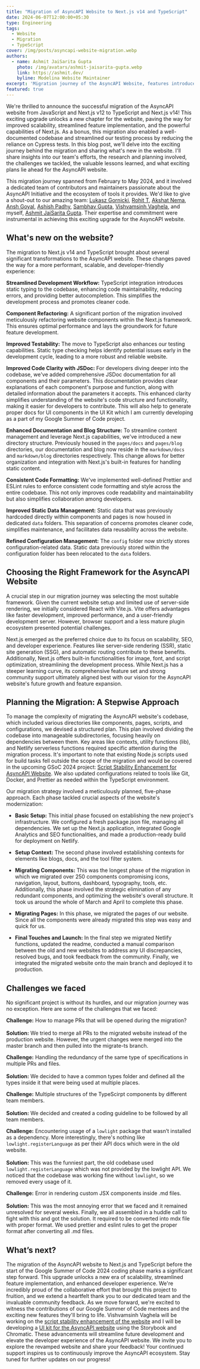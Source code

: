 ```yaml
---
title: "Migration of AsyncAPI Website to Next.js v14 and TypeScript"
date: 2024-06-07T12:00:00+05:30
type: Engineering
tags:
  - Website
  - Migration
  - TypeScript
cover: /img/posts/asyncapi-website-migration.webp
authors:
  - name: Ashmit JaiSarita Gupta
    photo: /img/avatars/ashmit-jaisarita-gupta.webp
    link: https://ashmit.dev/
    byline: Modelina Website Maintainer
excerpt: 'Migration journey of the AsyncAPI Website, features introduced, and future plans.'
featured: true
---
```


We're thrilled to announce the successful migration of the AsyncAPI website from JavaScript and Next.js v12 to TypeScript and Next.js v14! This exciting upgrade unlocks a new chapter for the website, paving the way for improved scalability, streamlined feature implementation, and the powerful capabilities of Next.js. As a bonus, this migration also enabled a well-documented codebase and streamlined our testing process by reducing the reliance on Cypress tests. In this blog post, we'll delve into the exciting journey behind the migration and sharing what's new in the website. I'll share insights into our team's efforts, the research and planning involved, the challenges we tackled, the valuable lessons learned, and what exciting plans lie ahead for the AsyncAPI website.

This migration journey spanned from February to May 2024, and it involved a dedicated team of contributors and maintainers passionate about the AsyncAPI Initiative and the ecosystem of tools it provides. We'd like to give a shout-out to our amazing team: [Lukasz Gornicki](https://www.linkedin.com/in/lukasz-gornicki-a621914/), [Rohit T](https://www.linkedin.com/in/rohit-t-0124a4242?utm_source=share&utm_campaign=share_via&utm_content=profile&utm_medium=android_app), [Akshat Nema](https://www.linkedin.com/in/akshat-nema/), [Ansh Goyal](https://www.linkedin.com/in/thisisanshg/), [Ashish Padhy](https://www.linkedin.com/in/ashish-padhy3023/), [Sambhav Gupta](https://www.linkedin.com/in/sambhavgupta0705/), [Vishvamsinh Vaghela](https://www.linkedin.com/in/vishvamsinh-vaghela-591695217/), and myself, [Ashmit JaiSarita Gupta](https://ashmit.dev). Their expertise and commitment were instrumental in achieving this exciting upgrade for the AsyncAPI website.

## What's new on the website?
The migration to Next.js v14 and TypeScript brought about several significant transformations to the AsyncAPI website. These changes paved the way for a more performant, scalable, and developer-friendly experience:

**Streamlined Development Workflow:** TypeScript integration introduces static typing to the codebase, enhancing code maintainability, reducing errors, and providing better autocompletion. This simplifies the development process and promotes cleaner code.

**Component Refactoring:** A significant portion of the migration involved meticulously refactoring website components within the Next.js framework. This ensures optimal performance and lays the groundwork for future feature development.

**Improved Testability:** The move to TypeScript also enhances our testing capabilities. Static type checking helps identify potential issues early in the development cycle, leading to a more robust and reliable website.

**Improved Code Clarity with JSDoc:** For developers diving deeper into the codebase, we've added comprehensive JSDoc documentation for all components and their parameters. This documentation provides clear explanations of each component's purpose and function, along with detailed information about the parameters it accepts. This enhanced clarity simplifies understanding of the website's code structure and functionality, making it easier for developers to contribute. This will also help to generate proper docs for UI components in the UI Kit which I am currently developing as a part of my Google Summer of Code project.

**Enhanced Documentation and Blog Structure:** To streamline content management and leverage Next.js capabilities, we've introduced a new directory structure. Previously housed in the `pages/docs` and `pages/blog` directories, our documentation and blog now reside in the `markdown/docs` and `markdown/blog` directories respectively. This change allows for better organization and integration with Next.js's built-in features for handling static content.

**Consistent Code Formatting:** We've implemented well-defined Prettier and ESLint rules to enforce consistent code formatting and style across the entire codebase. This not only improves code readability and maintainability but also simplifies collaboration among developers.

**Improved Static Data Management:** Static data that was previously hardcoded directly within components and pages is now housed in dedicated `data` folders. This separation of concerns promotes cleaner code, simplifies maintenance, and facilitates data reusability across the website.

**Refined Configuration Management:** The `config` folder now strictly stores configuration-related data. Static data previously stored within the configuration folder has been relocated to the `data` folders.

## Choosing the Right Framework for the AsyncAPI Website
A crucial step in our migration journey was selecting the most suitable framework. Given the current website setup and limited use of server-side rendering, we initially considered React with Vite.js. Vite offers advantages like faster development, improved performance, and a user-friendly development server. However, browser support and a less mature plugin ecosystem presented potential challenges.

Next.js emerged as the preferred choice due to its focus on scalability, SEO, and developer experience. Features like server-side rendering (SSR), static site generation (SSG), and automatic routing contribute to these benefits. Additionally, Next.js offers built-in functionalities for image, font, and script optimization, streamlining the development process. While Next.js has a steeper learning curve, its comprehensive feature set and strong community support ultimately aligned best with our vision for the AsyncAPI website's future growth and feature expansion.

## Planning the Migration: A Stepwise Approach
To manage the complexity of migrating the AsyncAPI website's codebase, which included various directories like components, pages, scripts, and configurations, we devised a structured plan. This plan involved dividing the codebase into manageable subdirectories, focusing heavily on dependencies between them. Key areas like contexts, utility functions (lib), and Netlify serverless functions required specific attention during the migration process. It's important to note that existing Node.js scripts used for build tasks fell outside the scope of the migration and would be covered in the upcoming GSoC 2024 project: [Script Stability Enhancement for AsyncAPI Website](https://summerofcode.withgoogle.com/programs/2024/projects/8UtMfDDl). We also updated configurations related to tools like Git, Docker, and Prettier as needed within the TypeScript environment. 

Our migration strategy involved a meticulously planned, five-phase approach. Each phase tackled crucial aspects of the website's modernization:

- **Basic Setup:** This initial phase focused on establishing the new project's infrastructure. We configured a fresh package.json file, managing all dependencies. We set up the Next.js application, integrated Google Analytics and SEO functionalities, and made a production-ready build for deployment on Netlify.

- **Setup Context:** The second phase involved establishing contexts for elements like blogs, docs, and the tool filter system. 

- **Migrating Components:** This was the longest phase of the migration in which we migrated over 250 components compromising icons, navigation, layout, buttons, dashboard, typography, tools, etc. Additionally, this phase involved the strategic elimination of any redundant components, and optimizing the website's overall structure. It took us around the whole of March and April to complete this phase.

- **Migrating Pages:** In this phase, we migrated the pages of our website. Since all the components were already migrated this step was easy and quick for us.

- **Final Touches and Launch:** In the final step we migrated Netlify functions, updated the readme, conducted a manual comparison between the old and new websites to address any UI discrepancies, resolved bugs, and took feedback from the community. Finally, we integrated the migrated website onto the main branch and deployed it to production.

## Challenges we faced
No significant project is without its hurdles, and our migration journey was no exception. Here are some of the challenges that we faced:

**Challenge:** How to manage PRs that will be opened during the migration? <br></br>
**Solution:** We tried to merge all PRs to the migrated website instead of the production website. However, the urgent changes were merged into the master branch and then pulled into the migrate-ts branch.


**Challenge:** Handling the redundancy of the same type of specifications in multiple PRs and files. <br></br>
**Solution:** We decided to have a common types folder and defined all the types inside it that were being used at multiple places.


**Challenge:** Multiple structures of the TypeScirpt components by different team members. <br></br>
**Solution:**  We decided and created a coding guideline to be followed by all team members.


**Challenge:** Encountering usage of a `lowlight` package that wasn’t installed as a dependency. More interestingly, there's nothing like `lowlight.registerLanguage` as per their API docs which were in the old website. <br></br>
**Solution:**  This was the funniest part, the old codebase used `lowlight.registerLanguage` which was not provided by the lowlight API. We noticed that the codebase was working fine without `lowlight`, so we removed every usage of it.


**Challenge:** Error in rendering custom JSX components inside .md files. <br></br>
**Solution:** This was the most annoying error that we faced and it remained unresolved for several weeks. Finally, we all assembled in a huddle call to fight with this and got the solution. It required to be converted into mdx file with proper format. We used prettier and eslint rules to get the proper format after converting all .md files.


## What’s next?
The migration of the AsyncAPI website to Next.js and TypeScript before the start of the Google Summer of Code 2024 coding phase marks a significant step forward. This upgrade unlocks a new era of scalability, streamlined feature implementation, and enhanced developer experience. We're incredibly proud of the collaborative effort that brought this project to fruition, and we extend a heartfelt thank you to our dedicated team and the invaluable community feedback. As we move forward, we're excited to witness the contributions of our Google Summer of Code mentees and the exciting new features they'll bring to life. Vishvamsinh Vaghela will be working on the [script stability enhancement of the website](https://summerofcode.withgoogle.com/programs/2024/projects/8UtMfDDl) and I will be developing a [UI kit for the AsyncAPI website](https://summerofcode.withgoogle.com/programs/2024/projects/S49Gon9W) using the Storybook and Chromatic. These advancements will streamline future development and elevate the developer experience of the AsyncAPI website. We invite you to explore the revamped website and share your feedback! Your continued support inspires us to continuously improve the AsyncAPI ecosystem. Stay tuned for further updates on our progress!
